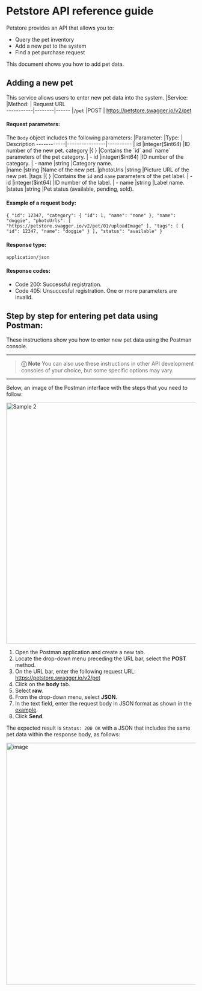 # Petstore API reference guide
Petstore provides an API that allows you to:
- Query the pet inventory
- Add a new pet to the system
- Find a pet purchase request

This document shows you how to add pet data.

## Adding a new pet
This service allows users to enter new pet data into the system.
|Service: |Method: | Request URL                        
-----------|--------|------
|`/pet`    |POST    | https://petstore.swagger.io/v2/pet       
       
 #### Request parameters:
The `Body` object includes the following parameters:
|Parameter: |Type:           | Description
------------|----------------|----------
|  id       |integer($int64) |ID number of the new pet. 
category    |{ }             |Contains the `id` and `name` parameters of the pet category.            
|  - id     |integer($int64) |ID number of the category.
|  - name   |string          |Category name.     
|name       |string          |Name of the new pet.
|photoUrls  |string          |Picture URL of the new pet.
|tags       |{ }             |Contains the `id` and `name` parameters of the pet label.
|  - id     |integer($int64) |ID number of the label.
|  - name   |string          |Label name.    
|status     |string          |Pet status (available, pending, sold).

#### Example of a request body:
`{
    "id": 12347,
    "category": {
        "id": 1,
        "name": "none"
    },
    "name": "doggie",
    "photoUrls": [
        "https://petstore.swagger.io/v2/pet/01/uploadImage"
    ],
    "tags": [
        {
            "id": 12347,
            "name": "doggie"
        }
    ],
    "status": "available"
}`
 #### Response type:
 `application/json`
 #### Response codes:
- Code 200: Successful registration.
- Code 405: Unsuccesful registration. One or more parameters are invalid.
 
## Step by step for entering pet data using Postman:
These instructions show you how to enter new pet data using the Postman console.
___
> **&#9432;** **Note** You can also use these instructions in other API development consoles of your choice, but some specific options may vary.
___
Below, an image of the Postman interface with the steps that you need to follow:

<img width="639" alt="Sample 2" src="https://github.com/danielssierrac/API_Petstore/assets/53789669/330408f3-a7cc-457a-bbf7-43baceb8822c">

1. Open the Postman application and create a new tab.
2. Locate the drop-down menu preceding the URL bar, select the **POST** method.
3. On the URL bar, enter the following request URL: https://petstore.swagger.io/v2/pet
4. Click on the **body** tab.
5. Select **raw**.
6. From the drop-down menu, select **JSON**.
7. In the text field, enter the request body in JSON format as shown in the [example](#example-of-a-request-body).
8. Click **Send**.
 
The expected result is `Status: 200 OK` with a JSON that includes the same pet data within the response body, as follows:

<img width="641" alt="image" src="https://github.com/danielssierrac/API_Petstore/assets/53789669/e374ca2e-a619-4438-8e4b-0058c16e6c4f">

